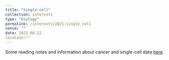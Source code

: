```yaml
---
title: "Single-cell"
collection: interests
type: "biology"
permalink: /interests/2021-single_cell
venue: ""
date: 2021-08-22
location:""
---
```


Some reading notes and information about cancer and single-cell data <a href="https://mzufferey.github.io/single_cell/">here</a>.

